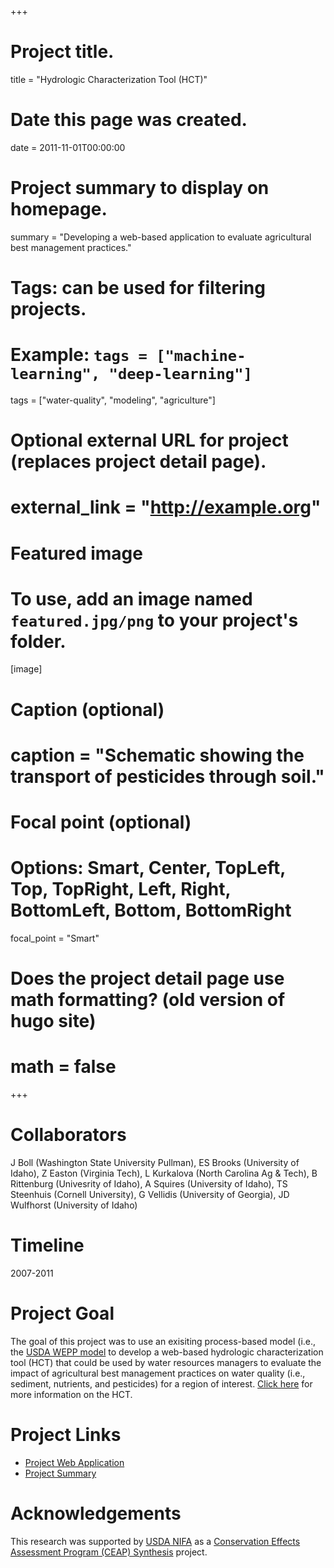 +++
# Project title.
title = "Hydrologic Characterization Tool (HCT)"

# Date this page was created.
date = 2011-11-01T00:00:00

# Project summary to display on homepage.
summary = "Developing a web-based application to evaluate agricultural best management practices."

# Tags: can be used for filtering projects.
# Example: `tags = ["machine-learning", "deep-learning"]`
tags = ["water-quality", "modeling", "agriculture"]

# Optional external URL for project (replaces project detail page).
# external_link = "http://example.org"

# Featured image
# To use, add an image named `featured.jpg/png` to your project's folder.
[image]
# Caption (optional)
#  caption = "Schematic showing the transport of pesticides through soil."

# Focal point (optional)
# Options: Smart, Center, TopLeft, Top, TopRight, Left, Right, BottomLeft, Bottom, BottomRight
  focal_point = "Smart"

# Does the project detail page use math formatting? (old version of hugo site)
# math = false

+++

# Collaborators
J Boll (Washington State University Pullman), ES Brooks (University of Idaho), Z Easton (Virginia Tech), L Kurkalova (North Carolina Ag & Tech), B Rittenburg (Univesrity of Idaho), A Squires (University of Idaho), TS Steenhuis (Cornell University), G Vellidis (University of Georgia), JD Wulfhorst (University of Idaho)

# Timeline
2007-2011

# Project Goal
The goal of this project was to use an exisiting process-based model (i.e., the [USDA WEPP model](http://wepp.ag.uidaho.edu/cgi-bin/HCT.pl) to develop a web-based hydrologic characterization tool (HCT) that could be used by water resources managers to evaluate the impact of agricultural best management practices on water quality (i.e., sediment, nutrients, and pesticides) for a region of interest. [Click here](http://wepp.ag.uidaho.edu/HCT_Motivation_Development_Background.pdf) for more information on the HCT.

# Project Links
- [Project Web Application](http://wepp.ag.uidaho.edu/cgi-bin/HCT.pl)<br>
- [Project Summary](http://wepp.ag.uidaho.edu/HCT_Motivation_Development_Background.pdf)

# Acknowledgements
This research was supported by [USDA NIFA](https://nifa.usda.gov/) as a [Conservation Effects Assessment Program (CEAP) Synthesis](https://www.nrcs.usda.gov/wps/portal/nrcs/main/national/technical/nra/ceap/) project.
